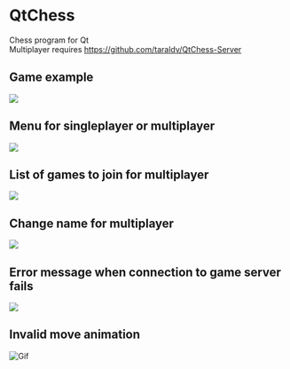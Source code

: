 # QtChess
Chess program for Qt<br>
Multiplayer requires https://github.com/taraldv/QtChess-Server

## Game example
![](https://tarves.no/gif/chessCheckmate.PNG)
## Menu for singleplayer or multiplayer
![](https://tarves.no/gif/chessMulti.PNG)
## List of games to join for multiplayer
![](https://tarves.no/gif/chessJoin.PNG)
## Change name for multiplayer
![](https://tarves.no/gif/chessName.PNG)
## Error message when connection to game server fails
![](https://tarves.no/gif/chessFailed.PNG)
## Invalid move animation
![Gif](https://tarves.no/gif/chess.gif)
